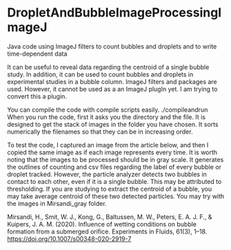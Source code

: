 # DropletAndBubbleImageProcessingImageJ
Java code using ImageJ filters to count bubbles and droplets  and to write time-dependent data

It can be useful to reveal data regarding the centroid of a single bubble study. In addition, it can be used to count bubbles and droplets in experimental studies in a bubble column. ImageJ filters and packages are used. However, it cannot be used as a an ImageJ plugIn yet. I am trying to convert this a plugin. 

You can compile the code with compile scripts easily.
./compileandrun
When you run the code, first it asks you the directory and the file. It is designed to get the stack of images in the folder you have chosen. It sorts numerically the filenames so that they can be in increasing order. 

To test the code, I captured an image from the article below, and then I copied the same image as if each image represents every time. It is worth noting that the images to be processed should be in gray scale. It generates the outlines of counting and csv files regarding the label of every bubble or droplet tracked. However, the particle analyzer detects two bubbles in contact to each other, even if it is a single bubble. This may be attributed to thresholding. If you are studying to extract the centroid of a bubble, you may take average centroid of these two detected particles. 
You may try with the images in Mirsandi_gray folder. 


Mirsandi, H., Smit, W. J., Kong, G., Baltussen, M. W., Peters, E. A. J. F., & Kuipers, J. A. M. (2020). Influence of wetting conditions on bubble formation from a submerged orifice. Experiments in Fluids, 61(3), 1–18. https://doi.org/10.1007/s00348-020-2919-7

